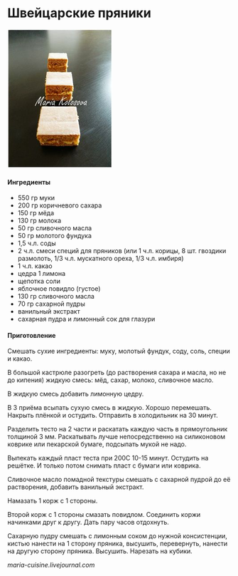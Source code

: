 # Швейцарские пряники

![Швейцарские пряники](../pics/a9be70536ff6686e3b42bbcdc3cc8633.jpg)

#### Ингредиенты

* 550 гр муки
* 200 гр коричневого сахара
* 150 гр мёда
* 130 гр молока
* 50 гр сливочного масла
* 50 гр молотого фундука
* 1,5 ч.л. соды
* 2 ч.л. смеси специй для пряников \(или 1 ч.л. корицы, 8 шт. гвоздики размолоть, 1/3 ч.л. мускатного ореха, 1/3 ч.л. имбиря\)
* 1 ч.л. какао
* цедра 1 лимона
* щепотка соли
* яблочное повидло \(густое\)
* 130 гр сливочного масла
* 70 гр сахарной пудры
* ванильный экстракт
* сахарная пудра и лимонный сок для глазури

#### Приготовление

Смешать сухие ингредиенты: муку, молотый фундук, соду, соль, специи и какао.

В большой кастрюле разогреть \(до растворения сахара и масла, но не до кипения\) жидкую смесь: мёд, сахар, молоко, сливочное масло.

В жидкую смесь добавить лимонную цедру.

В 3 приёма всыпать сухую смесь в жидкую. Хорошо перемешать. Накрыть плёнкой и остудить. Отправить в холодильник на 30 минут.

Разделить тесто на 2 части и раскатать каждую часть в прямоугольник толщиной 3 мм. Раскатывать лучше непосредственно на силиконовом коврике или пекарской бумаге, подсыпать мукой не надо.

Выпекать каждый пласт теста при 200С 10-15 минут. Остудить на решётке. И только потом снимать пласт с бумаги или коврика.

Сливочное масло помадной текстуры смешать с сахарной пудрой до её растворения, добавить ванильный экстракт.

Намазать 1 корж с 1 стороны.

Второй корж с 1 стороны смазать повидлом. Соединить коржи начинками друг к другу. Дать пару часов отдохнуть.

Сахарную пудру смешать с лимонным соком до нужной консистенции, кистью нанести на 1 сторону пряника, высушить, перевернуть, нанести на другую сторону пряника. Высушить. Нарезать на кубики.

_maria-cuisine.livejournal.com_
